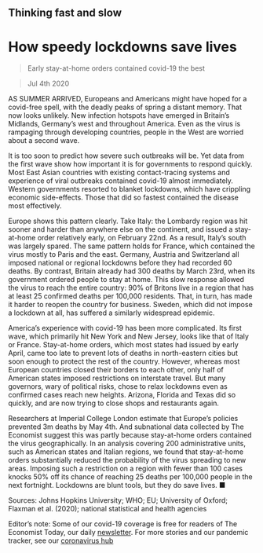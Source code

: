 ## Thinking fast and slow

# How speedy lockdowns save lives

> Early stay-at-home orders contained covid-19 the best

> Jul 4th 2020

AS SUMMER ARRIVED, Europeans and Americans might have hoped for a covid-free spell, with the deadly peaks of spring a distant memory. That now looks unlikely. New infection hotspots have emerged in Britain’s Midlands, Germany’s west and throughout America. Even as the virus is rampaging through developing countries, people in the West are worried about a second wave.

It is too soon to predict how severe such outbreaks will be. Yet data from the first wave show how important it is for governments to respond quickly. Most East Asian countries with existing contact-tracing systems and experience of viral outbreaks contained covid-19 almost immediately. Western governments resorted to blanket lockdowns, which have crippling economic side-effects. Those that did so fastest contained the disease most effectively.

Europe shows this pattern clearly. Take Italy: the Lombardy region was hit sooner and harder than anywhere else on the continent, and issued a stay-at-home order relatively early, on February 22nd. As a result, Italy’s south was largely spared. The same pattern holds for France, which contained the virus mostly to Paris and the east. Germany, Austria and Switzerland all imposed national or regional lockdowns before they had recorded 60 deaths. By contrast, Britain already had 300 deaths by March 23rd, when its government ordered people to stay at home. This slow response allowed the virus to reach the entire country: 90% of Britons live in a region that has at least 25 confirmed deaths per 100,000 residents. That, in turn, has made it harder to reopen the country for business. Sweden, which did not impose a lockdown at all, has suffered a similarly widespread epidemic.

America’s experience with covid-19 has been more complicated. Its first wave, which primarily hit New York and New Jersey, looks like that of Italy or France. Stay-at-home orders, which most states had issued by early April, came too late to prevent lots of deaths in north-eastern cities but soon enough to protect the rest of the country. However, whereas most European countries closed their borders to each other, only half of American states imposed restrictions on interstate travel. But many governors, wary of political risks, chose to relax lockdowns even as confirmed cases reach new heights. Arizona, Florida and Texas did so quickly, and are now trying to close shops and restaurants again.

Researchers at Imperial College London estimate that Europe’s policies prevented 3m deaths by May 4th. And subnational data collected by The Economist suggest this was partly because stay-at-home orders contained the virus geographically. In an analysis covering 200 administrative units, such as American states and Italian regions, we found that stay-at-home orders substantially reduced the probability of the virus spreading to new areas. Imposing such a restriction on a region with fewer than 100 cases knocks 50% off its chance of reaching 25 deaths per 100,000 people in the next fortnight. Lockdowns are blunt tools, but they do save lives. ■

Sources: Johns Hopkins University; WHO; EU; University of Oxford; Flaxman et al. (2020); national statistical and health agencies



Editor’s note: Some of our covid-19 coverage is free for readers of The Economist Today, our daily [newsletter](https://www.economist.com/https://my.economist.com/user#newsletter). For more stories and our pandemic tracker, see our [coronavirus hub](https://www.economist.com//news/2020/03/11/the-economists-coverage-of-the-coronavirus)